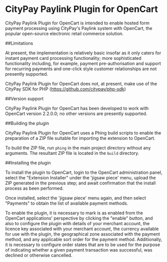 # CityPay Paylink Plugin for OpenCart

CityPay Paylink Plugin for OpenCart is intended to enable hosted form
payment processing using CityPay's Paylink system with OpenCart, the
popular open-source electronic retail commerce solution.

##Limitations

At present, the implementation is relatively basic insofar as it only
caters for instant payment card processing functionality; more
sophisticated functionality including, for example, payment 
pre-authorisation and support for recurring payments and one-click
style customer relationships are not presently supported.

CityPay Paylink Plugin for OpenCart does not, at present, make use of
the CityPay SDK for PHP (https://github.com/citypay/php-sdk)

##Version support

CityPay Paylink Plugin for OpenCart has been developed to work with
OpenCart version 2.2.0.0; no other versions are presently supported.

##Building the plugin

CityPay Paylink Plugin for OpenCart uses a Phing build scripts to
enable the preparation of a ZIP file suitable for importing the
extension to OpenCart.

To build the ZIP file, run `phing` in the main project directory
without any arguments. The resultant ZIP file is located in the
`build` directory.

##Installing the plugin

To install the plugin to OpenCart, login to the OpenCart administration
panel, select the "Extension Installer" under the 'jigsaw piece' menu,
upload the ZIP generated in the previous step; and await confirmation
that the install process as been performed.

Once installed, select the 'jigsaw piece' menu again, and then select
"Payments" to obtain the list of available payment methods.

To enable the plugin, it is necessary to mark is as enabled from the
OpenCart applications' perspective by clicking the "enable" button,
and also to configure the plugin with details of your merchant account,
the licence key associated with your merchant account, the currency
available for use with the plugin, the geographical zone associated with
the payment method, and any applicable sort order for the payment method.
Additionally, it is necessary to configure order states that are to be
used for the purpose of indicating whether a given payment transaction
was successful, was declined or otherwise cancelled. 
